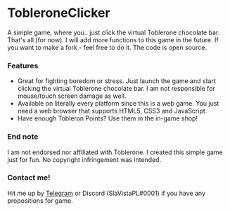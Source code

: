 # TobleroneClicker
A simple game, where you.. just click the virtual Toblerone chocolate bar. That's all (for now). I will add more functions to this game in the future. If you want to make a fork - feel free to do it. The code is open source.

### Features
- Great for fighting boredom or stress. Just launch the game and start clicking the virtual Toblerone chocolate bar. I am not responsible for mouse/touch screen damage as well.
- Available on literally every platform since this is a web game. You just need a web browser that supports HTML5, CSS3 and JavaScript.
- Have enough Tobleron Points? Use them in the in-game shop!

### End note
I am not endorsed nor affiliated with Toblerone. I created this simple game just for fun. No copyright infringement was intended.

### Contact me!
Hit me up by [Telegram](https://t.me/slavistapl) or Discord (SlaVistaPL#0001) if you have any propositions for game.
